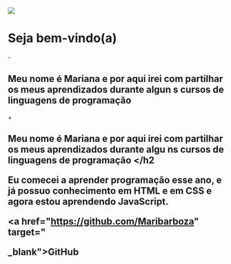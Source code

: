 <img src="https://encrypted -tbn0.gstatic.com/images?q=tbn: ANd9GcS@LqTckzNQpxh1Xr95MphLZrQZwhr9kj0ShA&usqp= CAU">
 <h1>Seja bem-vindo(a)</h1>
-<h2> Meu nome é Mariana e por aqui irei com partilhar os meus aprendizados durante algun s cursos de linguagens de programação </h2

+<h2>Meu nome é Mariana e por aqui irei com partilhar os meus aprendizados durante algu ns cursos de linguagens de programação </h2

<p>Eu comecei a aprender programação esse ano, e já possuo conhecimento em HTML e em CSS e agora estou aprendendo JavaScript.</p

<p> </p>

<a href="https://github.com/Maribarboza" target="

_blank">GitHub</a>